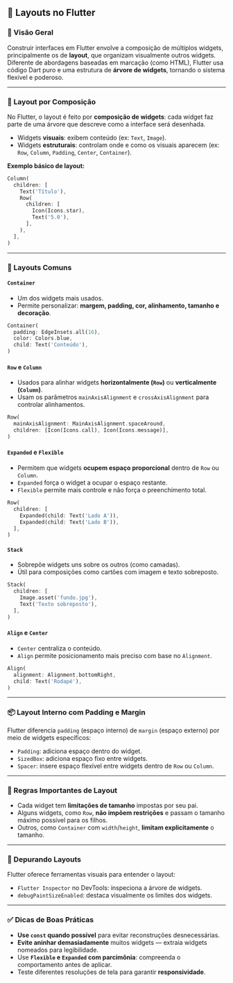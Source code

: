 ## 🧩 Layouts no Flutter

### 📌 Visão Geral

Construir interfaces em Flutter envolve a composição de múltiplos widgets, principalmente os de **layout**, que organizam visualmente outros widgets. Diferente de abordagens baseadas em marcação (como HTML), Flutter usa código Dart puro e uma estrutura de **árvore de widgets**, tornando o sistema flexível e poderoso.

---

### 📐 Layout por Composição

No Flutter, o layout é feito por **composição de widgets**: cada widget faz parte de uma árvore que descreve como a interface será desenhada.

- Widgets **visuais**: exibem conteúdo (ex: `Text`, `Image`).
- Widgets **estruturais**: controlam onde e como os visuais aparecem (ex: `Row`, `Column`, `Padding`, `Center`, `Container`).

**Exemplo básico de layout:**

```dart
Column(
  children: [
    Text('Título'),
    Row(
      children: [
        Icon(Icons.star),
        Text('5.0'),
      ],
    ),
  ],
)
```

---

### 📏 Layouts Comuns

#### `Container`

- Um dos widgets mais usados.
- Permite personalizar: **margem, padding, cor, alinhamento, tamanho e decoração**.
  
```dart
Container(
  padding: EdgeInsets.all(16),
  color: Colors.blue,
  child: Text('Conteúdo'),
)
```

#### `Row` e `Column`

- Usados para alinhar widgets **horizontalmente (`Row`)** ou **verticalmente (`Column`)**.
- Usam os parâmetros `mainAxisAlignment` e `crossAxisAlignment` para controlar alinhamentos.
  
```dart
Row(
  mainAxisAlignment: MainAxisAlignment.spaceAround,
  children: [Icon(Icons.call), Icon(Icons.message)],
)
```

#### `Expanded` e `Flexible`

- Permitem que widgets **ocupem espaço proporcional** dentro de `Row` ou `Column`.
- `Expanded` força o widget a ocupar o espaço restante.
- `Flexible` permite mais controle e não força o preenchimento total.

```dart
Row(
  children: [
    Expanded(child: Text('Lado A')),
    Expanded(child: Text('Lado B')),
  ],
)
```

#### `Stack`

- Sobrepõe widgets uns sobre os outros (como camadas).
- Útil para composições como cartões com imagem e texto sobreposto.

```dart
Stack(
  children: [
    Image.asset('fundo.jpg'),
    Text('Texto sobreposto'),
  ],
)
```

#### `Align` e `Center`

- `Center` centraliza o conteúdo.
- `Align` permite posicionamento mais preciso com base no `Alignment`.

```dart
Align(
  alignment: Alignment.bottomRight,
  child: Text('Rodapé'),
)
```

---

### 📦 Layout Interno com Padding e Margin

Flutter diferencia `padding` (espaço interno) de `margin` (espaço externo) por meio de widgets específicos:

- `Padding`: adiciona espaço dentro do widget.
- `SizedBox`: adiciona espaço fixo entre widgets.
- `Spacer`: insere espaço flexível entre widgets dentro de `Row` ou `Column`.

---

### 📐 Regras Importantes de Layout

- Cada widget tem **limitações de tamanho** impostas por seu pai.
- Alguns widgets, como `Row`, **não impõem restrições** e passam o tamanho máximo possível para os filhos.
- Outros, como `Container` com `width`/`height`, **limitam explicitamente** o tamanho.

---

### 🧪 Depurando Layouts

Flutter oferece ferramentas visuais para entender o layout:

- `Flutter Inspector` no DevTools: inspeciona a árvore de widgets.
- `debugPaintSizeEnabled`: destaca visualmente os limites dos widgets.

---

### ✅ Dicas de Boas Práticas

- **Use `const` quando possível** para evitar reconstruções desnecessárias.
- **Evite aninhar demasiadamente** muitos widgets — extraia widgets nomeados para legibilidade.
- Use **`Flexible` e `Expanded` com parcimônia**: compreenda o comportamento antes de aplicar.
- Teste diferentes resoluções de tela para garantir **responsividade**.